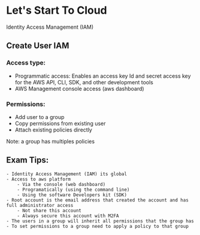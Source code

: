 # Let's Start To Cloud
Identity Access Management (IAM)

## Create User IAM
### Access type:
- Programmatic access: Enables an access key Id and secret access key for the AWS API, CLI, SDK, and other development tools
- AWS Management console access (aws dashboard)

### Permissions:
- Add user to a group
- Copy permissions from existing user
- Attach existing policies directly

Note: a group has multiples policies

## Exam Tips:
    - Identity Access Management (IAM) its global
    - Access to aws platform
        - Via the console (web dashboard)
        - Programatically (using the command line)
        - Using the software Developers kit (SDK)
    - Root account is the email address that created the account and has full administrator access
        - Not share this account
        - Always secure this account with M2FA
    - The users in a group will inherit all permissions that the group has
    - To set permissions to a group need to apply a policy to that group